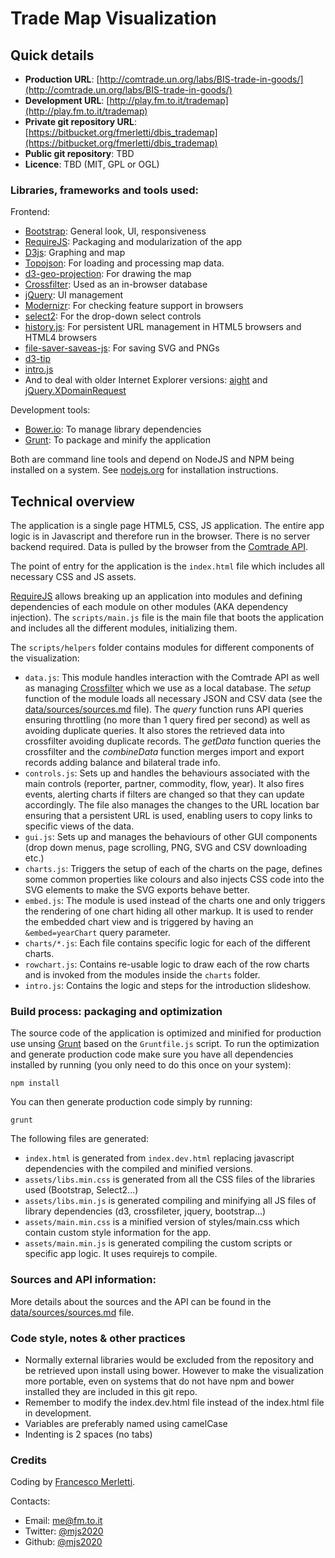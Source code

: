 # Trade Map Visualization

## Quick details

* **Production URL**: [http://comtrade.un.org/labs/BIS-trade-in-goods/](http://comtrade.un.org/labs/BIS-trade-in-goods/)
* **Development URL**: [http://play.fm.to.it/trademap](http://play.fm.to.it/trademap)
* **Private git repository URL**: [https://bitbucket.org/fmerletti/dbis_trademap](https://bitbucket.org/fmerletti/dbis_trademap)
* **Public git repository**: TBD
* **Licence**: TBD (MIT, GPL or OGL)

### Libraries, frameworks and tools used:

Frontend:

* [Bootstrap](http://getbootstrap.com/): General look, UI, responsiveness
* [RequireJS](http://requirejs.org/): Packaging and modularization of the app
* [D3js](http://d3js.org/): Graphing and map
* [Topojson](https://github.com/mbostock/topojson/wiki): For loading and processing map data.
* [d3-geo-projection](https://github.com/mbostock/d3/wiki/Geo-Projections): For drawing the map
* [Crossfilter](https://github.com/square/crossfilter): Used as an in-browser database
* [jQuery](https://jquery.com/): UI management
* [Modernizr](http://modernizr.com/): For checking feature support in browsers
* [select2](https://select2.github.io/): For the drop-down select controls
* [history.js](https://github.com/balupton/History.js/): For persistent URL management in HTML5 browsers and HTML4 browsers
* [file-saver-saveas-js](https://github.com/eligrey/FileSaver.js/): For saving SVG and PNGs
* [d3-tip](https://github.com/Caged/d3-tip)
* [intro.js](https://github.com/usablica/intro.js/#attributes)
* And to deal with older Internet Explorer versions: [aight](https://github.com/shawnbot/aight) and [jQuery.XDomainRequest](https://github.com/MoonScript/jQuery-ajaxTransport-XDomainRequest)

Development tools:

* [Bower.io](http://bower.io/): To manage library dependencies
* [Grunt](http://gruntjs.com/): To package and minify the application

Both are command line tools and depend on NodeJS and NPM being installed on a system. See [nodejs.org](https://nodejs.org/) for installation instructions.

## Technical overview

The application is a single page HTML5, CSS, JS application. The entire app logic is in Javascript and therefore run in the browser.
There is no server backend required. Data is pulled by the browser from the [Comtrade API](http://comtrade.un.org/data/).

The point of entry for the application is the ```index.html``` file which includes all necessary CSS and JS assets.

[RequireJS](http://requirejs.org/) allows breaking up an application into modules and defining dependencies of each module on 
other modules (AKA dependency injection). The ```scripts/main.js``` file is the main file that boots the application and includes
all the different modules, initializing them.

The ```scripts/helpers``` folder contains modules for different components of the visualization:

* ```data.js```: This module handles interaction with the Comtrade API as well as managing 
  [Crossfilter](https://github.com/square/crossfilter) which we use as a local database.
  The _setup_ function of the module loads all necessary JSON and CSV data (see the 
  [data/sources/sources.md](data/sources/sources.md) file). The _query_ function runs API queries
  ensuring throttling (no more than 1 query fired per second) as well as avoiding duplicate queries.
  It also stores the retrieved data into crossfilter avoiding duplicate records.
  The _getData_ function queries the crossfilter and the _combineData_ function merges import and 
  export records adding balance and bilateral trade info.
* ```controls.js```: Sets up and handles the behaviours associated with the main controls (reporter, partner, commodity, flow, year).
  It also fires events, alerting charts if filters are changed so that they can update accordingly. The file also manages the changes
  to the URL location bar ensuring that a persistent URL is used, enabling users to copy links to specific views of the data.
* ```gui.js```: Sets up and manages the behaviours of other GUI components (drop down menus, page scrolling, PNG, SVG and CSV downloading etc.)
* ```charts.js```: Triggers the setup of each of the charts on the page, defines some common properties like colours and also injects
  CSS code into the SVG elements to make the SVG exports behave better.
* ```embed.js```: The module is used instead of the charts one and only triggers the rendering of one chart hiding all other markup.
  It is used to render the embedded chart view and is triggered by having an ```&embed=yearChart``` query parameter.
* ```charts/*.js```: Each file contains specific logic for each of the different charts.
* ```rowchart.js```: Contains re-usable logic to draw each of the row charts and is invoked from the modules inside the ```charts``` folder.
* ```intro.js```: Contains the logic and steps for the introduction slideshow.

### Build process: packaging and optimization

The source code of the application is optimized and minified for production use unsing [Grunt](http://gruntjs.com/) based on the ```Gruntfile.js```
script. To run the optimization and generate production code make sure you have all dependencies installed by running (you only need to do
this once on your system):

    npm install
    
You can then generate production code simply by running:

    grunt

The following files are generated:

* ```index.html``` is generated from ```index.dev.html``` replacing javascript dependencies with the compiled and minified versions.
* ```assets/libs.min.css``` is generated from all the CSS files of the libraries used (Bootstrap, Select2...)
* ```assets/libs.min.js``` is generated compiling and minifying all JS files of library dependencies (d3, crossfileter, jquery, bootstrap...)
* ```assets/main.min.css``` is a minified version of styles/main.css which contain custom style information for the app.
* ```assets/main.min.js``` is generated compiling the custom scripts or specific app logic. It uses requirejs to compile.

### Sources and API information:

More details about the sources and the API can be found in the [data/sources/sources.md](data/sources/sources.md) file.

### Code style, notes & other practices

* Normally external libraries would be excluded from the repository and be retrieved upon install using bower. However to make the 
  visualization more portable, even on systems that do not have npm and bower installed they are included in this git repo.
* Remember to modify the index.dev.html file instead of the index.html file in development.
* Variables are preferably named using camelCase
* Indenting is 2 spaces (no tabs)

### Credits

Coding by [Francesco Merletti](http://fm.to.it).

Contacts:

* Email: [me@fm.to.it](mailto:me@fm.to.it)
* Twitter: [@mjs2020](http://fm.to.it/tw)
* Github: [@mjs2020](http://fm.to.it/gh)